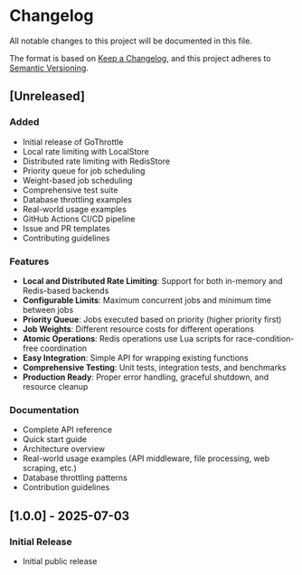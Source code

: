 # Changelog

All notable changes to this project will be documented in this file.

The format is based on [Keep a Changelog](https://keepachangelog.com/en/1.0.0/),
and this project adheres to [Semantic Versioning](https://semver.org/spec/v2.0.0.html).

## [Unreleased]

### Added

- Initial release of GoThrottle
- Local rate limiting with LocalStore
- Distributed rate limiting with RedisStore
- Priority queue for job scheduling
- Weight-based job scheduling
- Comprehensive test suite
- Database throttling examples
- Real-world usage examples
- GitHub Actions CI/CD pipeline
- Issue and PR templates
- Contributing guidelines

### Features

- **Local and Distributed Rate Limiting**: Support for both in-memory and Redis-based backends
- **Configurable Limits**: Maximum concurrent jobs and minimum time between jobs
- **Priority Queue**: Jobs executed based on priority (higher priority first)
- **Job Weights**: Different resource costs for different operations
- **Atomic Operations**: Redis operations use Lua scripts for race-condition-free coordination
- **Easy Integration**: Simple API for wrapping existing functions
- **Comprehensive Testing**: Unit tests, integration tests, and benchmarks
- **Production Ready**: Proper error handling, graceful shutdown, and resource cleanup

### Documentation

- Complete API reference
- Quick start guide
- Architecture overview
- Real-world usage examples (API middleware, file processing, web scraping, etc.)
- Database throttling patterns
- Contribution guidelines

## [1.0.0] - 2025-07-03

### Initial Release

- Initial public release

